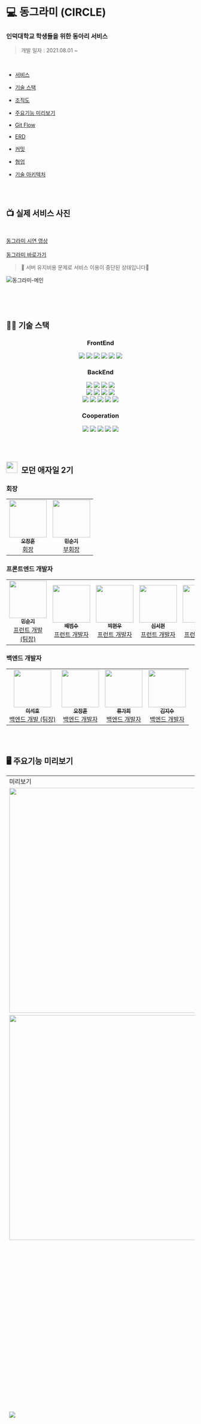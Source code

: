 # 💻 동그라미 (CIRCLE)

### 인덕대학교 학생들을 위한 동아리 서비스

> 개발 일자 : 2021.08.01 ~
</br>

- <a href="#-실제-서비스-사진">서비스</a>

- <a href="#-기술-스택">기술 스택</a>

- <a href="#-모던-애자일-2기">조직도</a>

- <a href="#-주요기능-미리보기">주요기능 미리보기</a>

- <a href="#-Git-Flow">Git Flow</a>

- <a href="#-데이터베이스-ERD">ERD</a>

- <a href="#-커밋-전략">커밋</a>

- <a href="#-협업">협업</a>

- <a href="#-기술-아키텍처">기술 아키텍처</a>

<br/>
<br/>

## 📺 실제 서비스 사진 <br /><br />

[동그라미 시연 영상](https://www.youtube.com/watch?v=8No5pUK8138) <br /><br />
[동그라미 바로가기](https://dongurami.co.kr) <br />
> 🚨 서버 유지비용 문제로 서비스 이용이 중단된 상태입니다🥲

![동그라미-메인](https://user-images.githubusercontent.com/46591459/150901615-69427ccf-2f93-4f45-a5ac-49f239aeaf07.png)

<br/>
<br/>
<br/>

## 👨‍💻 기술 스택

<h3 align="center">  
  FrontEnd
</h3>
<p align="center">  
  <img src="https://img.shields.io/badge/HTML-white?logo=html5"/>
  <img src= "https://img.shields.io/badge/CSS-blue?logo=css3"/>
  <img src= "https://img.shields.io/badge/Scss-pink?logo=sass"/>
  <img src= "https://img.shields.io/badge/React-blue?logo=react"/>
  <img src= "https://img.shields.io/badge/Next.js-black?logo=next-dot-js&logoColor=white"/>
  <img src= "https://img.shields.io/badge/JavaScript-ES6-yellow?logo=javascript"/>
  
</p>

<h3 align="center">  
 BackEnd
</h3>
<p align="center">  
  <img src="https://img.shields.io/badge/Node.js-339933?style=flat&logo=Node.js&logoColor=white"/>
  <img src="https://img.shields.io/badge/Express-000000?style=flat&logo=Express&logoColor=white"/>
  <img src="https://img.shields.io/badge/JavaScript-ES6-F7DF1E?style=flat&logo=JavaScript&logoColor=white"/>
  <img src="https://img.shields.io/badge/RestFul-EF2D5E?style=flat&logoColor=white"/>
  
<br/>

  <img src="https://img.shields.io/badge/MariaDB-003545?style=flat&logo=MariaDB&logoColor=white"/>
  <img src="https://img.shields.io/badge/MySQL%20Workbench-4479A1?style=flat&logo=MySQL&logoColor=white"/>
  <img src="https://img.shields.io/badge/Redis-DC382D?style=flat&logo=Redis&logoColor=white"/>
  <img src="https://img.shields.io/badge/Jest-C21325?style=flat&logo=Jest&logoColor=white"/>
 
<br/>
  
  <img src="https://img.shields.io/badge/AWS-232F3E?style=flat&logo=Amazon%20AWS&logoColor=white"/>
  <img src="https://img.shields.io/badge/Linux(Ubuntu)-E95420?style=flat&logo=Ubuntu&logoColor=white"/>
  <img src="https://img.shields.io/badge/NGINX-009639?style=flat&logo=NGINX&logoColor=white"/>
  <img src="https://img.shields.io/badge/Jenkins-D24939?style=flat&logo=Jenkins&logoColor=white"/>
  <img src="https://img.shields.io/badge/Docker-2496ED?style=flat&logo=Docker&logoColor=white"/>

</p>

<h3 align="center">  
  Cooperation
</h3>
<p align="center">
  <img src="https://img.shields.io/badge/GitHub-100000?logo=github" />
  <img src= "https://img.shields.io/badge/Git-FF4500?logo=git&logoColor=white"/>
  <img src="https://img.shields.io/badge/KakaoWork-white?logo=kakao&logoColor=yellow"/>
  <img src="https://img.shields.io/badge/Kanban-FF9E0F?style=flat&logoColor=white"/>
  <img src="https://img.shields.io/badge/Agile-246FDB?style=flat&logoColor=white"/>
</p>
<br/>
<br/>

## <img src="https://user-images.githubusercontent.com/75289370/120157070-968be700-c22d-11eb-970f-9b9e9fcc7778.png" width="30px;" />&nbsp; 모던 애자일 2기

### 회장

<table>
  <tr>
    <td align="center"><a href="https://github.com/ohchanghoon"><img src="https://www.notion.so/image/https%3A%2F%2Fs3-us-west-2.amazonaws.com%2Fsecure.notion-static.com%2Fe5b6456c-10ed-4570-b60d-f3a5c4c729f6%2F.jpeg?table=block&id=e2706cde-8e3d-408a-b6ad-326c296a7f05&spaceId=065109dd-4d22-4e3f-9455-ff3805b7d264&width=2940&userId=601054f0-a611-49e0-84b9-04831ec920f4&cache=v2" width="100px;" alt=""/><br /><sub><b>오창훈</b></sub></a><br /><a href="https://github.com/ohchanghoon" title="Packaging/porting to new platform">회장</a></td>
    <td align="center"><a href="https://github.com/soonki-98"><img src="https://www.notion.so/image/https%3A%2F%2Fs3-us-west-2.amazonaws.com%2Fsecure.notion-static.com%2F79e3b45d-cfff-4119-9c1a-db28e4061d40%2F.jpeg?table=block&id=0fd69531-587f-4039-9a71-efbf613c92a4&spaceId=065109dd-4d22-4e3f-9455-ff3805b7d264&width=2880&userId=601054f0-a611-49e0-84b9-04831ec920f4&cache=v2" width="100px;" alt=""/><br /><sub><b>민순기</b></sub></a><br /><a href="https://github.com/soonki-98" title="Packaging/porting to new platform">부회장</a></td>
  </tr>
</table>

### 프론트엔드 개발자

<table>
  <tr>
     <td align="center"><a href="https://github.com/soonki-98"><img src="https://www.notion.so/image/https%3A%2F%2Fs3-us-west-2.amazonaws.com%2Fsecure.notion-static.com%2F79e3b45d-cfff-4119-9c1a-db28e4061d40%2F.jpeg?table=block&id=0fd69531-587f-4039-9a71-efbf613c92a4&spaceId=065109dd-4d22-4e3f-9455-ff3805b7d264&width=2880&userId=601054f0-a611-49e0-84b9-04831ec920f4&cache=v2" width="100px;" height="100px"; alt=""/><br /><sub><b>민순기</b></sub></a><br /><a href="https://github.com/soonki-98" title="Packaging/porting to new platform">프런트 개발 (팀장)</a></td>
    <td align="center"><a href="https://github.com/Bsfla"><img src="https://www.notion.so/image/https%3A%2F%2Fs3-us-west-2.amazonaws.com%2Fsecure.notion-static.com%2Faca0f375-4b97-43f0-9126-361d2a9aaa34%2F.jpeg?table=block&id=59652cb8-402c-4dea-b067-63ad97437916&spaceId=065109dd-4d22-4e3f-9455-ff3805b7d264&width=1920&userId=601054f0-a611-49e0-84b9-04831ec920f4&cache=v2" width="100px;" height="100px"; alt=""/><br /><sub><b>배범수</b></sub></a><br /><a href="https://github.com/Bsfla" title="Packaging/porting to new platform">프런트 개발자</a></td>
    <td align="center"><a href="https://github.com/pho9902"><img src="https://www.notion.so/image/https%3A%2F%2Fs3-us-west-2.amazonaws.com%2Fsecure.notion-static.com%2Fc4282d5b-28a8-43bf-946d-1f3bbf4f209e%2F.jpeg?table=block&id=03dd6ada-2448-4c71-af8e-c0a6f3d89566&spaceId=065109dd-4d22-4e3f-9455-ff3805b7d264&width=2160&userId=601054f0-a611-49e0-84b9-04831ec920f4&cache=v2" width="100px;" height="100px"; alt=""/><br /><sub><b>박현우</b></sub></a><br /><a href="https://github.com/pho9902" title="Packaging/porting to new platform">프런트 개발자</a></td>
     <td align="center"><a href="https://github.com/seohyunsim"><img src="https://www.notion.so/image/https%3A%2F%2Fs3-us-west-2.amazonaws.com%2Fsecure.notion-static.com%2F53d776c9-e554-43a0-8302-18bf515a6c2f%2F.jpeg?table=block&id=87877f66-2e52-43c0-9506-2705ba92160c&spaceId=065109dd-4d22-4e3f-9455-ff3805b7d264&width=2160&userId=601054f0-a611-49e0-84b9-04831ec920f4&cache=v2" width="100px; alt=""/><br /><sub><b>심서현</b></sub></a><br /><a href="https://github.com/seohyunsim" title="Packaging/porting to new platform">프런트 개발자</a></td>
    <td align="center"><a href="https://github.com/stupidJoon"><img src="https://www.notion.so/image/https%3A%2F%2Fs3-us-west-2.amazonaws.com%2Fsecure.notion-static.com%2F24786a7b-55af-4afc-b7b9-784ce4f772db%2F.jpeg?table=block&id=74dc6c40-589a-4ebd-a671-5a3aa1536fa8&spaceId=065109dd-4d22-4e3f-9455-ff3805b7d264&width=2160&userId=601054f0-a611-49e0-84b9-04831ec920f4&cache=v2" width="100px;" height="100px"; alt=""/><br /><sub><b>유준상</b></sub></a><br /><a href="https://github.com/stupidJoon" title="Packaging/porting to new platform">프런트 개발자</a></td>
  </tr>
</table>

### 백엔드 개발자

<table>
  <tr>
     <td align="center"><a href="https://github.com/rrgks6221"><img src="https://www.notion.so/image/https%3A%2F%2Fs3-us-west-2.amazonaws.com%2Fsecure.notion-static.com%2F08e6b24f-580c-4158-9b54-b943eb522858%2F.jpg?table=block&id=a1bffbb2-7e08-4e04-9e50-b395b426e9b9&spaceId=065109dd-4d22-4e3f-9455-ff3805b7d264&width=2160&userId=601054f0-a611-49e0-84b9-04831ec920f4&cache=v2" width="100px;" height="100px"; alt=""/><br /><sub><b>이석호</b></sub></a><br /><a href="https://github.com/rrgks6221" title="Packaging/porting to new platform">백엔드 개발 (팀장)</a></td>
       <td align="center"><a href="https://github.com/ohchanghoon"><img src="https://www.notion.so/image/https%3A%2F%2Fs3-us-west-2.amazonaws.com%2Fsecure.notion-static.com%2Fe5b6456c-10ed-4570-b60d-f3a5c4c729f6%2F.jpeg?table=block&id=e2706cde-8e3d-408a-b6ad-326c296a7f05&spaceId=065109dd-4d22-4e3f-9455-ff3805b7d264&width=2940&userId=601054f0-a611-49e0-84b9-04831ec920f4&cache=v2" width="100px;" alt=""/><br /><sub><b>오창훈</b></sub></a><br /><a href="https://github.com/ohchanghoon" title="Packaging/porting to new platform">백엔드 개발자</a></td>
       <td align="center"><a href="https://github.com/rugaheedori"><img src="https://www.notion.so/image/https%3A%2F%2Fs3-us-west-2.amazonaws.com%2Fsecure.notion-static.com%2F0418e7e1-30bc-4519-b893-173977071a0a%2F.jpeg?table=block&id=fd4c1f3a-40f8-4358-bcd6-7fac02f3199d&spaceId=065109dd-4d22-4e3f-9455-ff3805b7d264&width=1500&userId=601054f0-a611-49e0-84b9-04831ec920f4&cache=v2" width="100px;" alt=""/><br /><sub><b>류가희</b></sub></a><br /><a href="https://github.com/rugaheedori" title="Packaging/porting to new platform">백엔드 개발자</a></td>
       <td align="center"><a href="https://github.com/jisu3817"><img src="https://www.notion.so/image/https%3A%2F%2Fs3-us-west-2.amazonaws.com%2Fsecure.notion-static.com%2Fa7a90cb9-6987-46dc-b5a1-8d27ab68bfda%2F.jpeg?table=block&id=d0c34eb2-1dee-486f-b1bc-236fa6c83732&spaceId=065109dd-4d22-4e3f-9455-ff3805b7d264&width=2700&userId=601054f0-a611-49e0-84b9-04831ec920f4&cache=v2" width="100px;" alt=""/><br /><sub><b>김지수</b></sub></a><br /><a href="https://github.com/jisu3817" title="Packaging/porting to new platform">백엔드 개발자</a></td>
       
  </tr>
</table>

<br/>
<br/>

## 🖥 주요기능 미리보기

<table>
  <tr>
    <td>미리보기</td>
    <td>설명</td>
  </tr>
  <tr>
    <td>
      <img src=https://user-images.githubusercontent.com/75163050/230908096-552c8ea2-bc43-4d85-bbd2-072b35aaac6f.gif width="600">
    </td>
    <td>
      <b>메인 페이지</b> <br /><br />
      - 동그라미의 메인페이지 입니다. <br /><br />
    </td>
  </tr>
  
  <tr>
    <td>
      <img src=https://user-images.githubusercontent.com/75163050/230910463-f7488916-701b-4175-87bc-73ed6f4b3af9.gif width="600">
    </td>
    <td>
      <b>로그인 & 회원가입</b> <br /><br />
      - 로그인 & 회원가입은 네이버oauth 또는 자체 회원가입을 통해 가입하실 수 있습니다. <br />
    </td>
  </tr>
  <tr>
    <td>
      <img src=https://user-images.githubusercontent.com/75163050/230911411-0adcf8f6-07f4-4cf8-a509-024d38c8ebaa.gif>
    </td>
    <td>
      <b>게시판</b> <br /><br />
      - 공지 게시판과 자유 게시판이 있습니다<br /><br />
      - 게시글 작성, 조회 기능이 있습니다 작성한 글의 수정과 삭제 또한 가능합니다.<br /><br />
      - 댓글, 대댓글, 좋아요 기능이 있습니다<br /><br />
    </td>
  </tr>
  <tr>
    <td>
      <img src=https://user-images.githubusercontent.com/75163050/230912727-5c0ea670-326f-46d2-b256-ab764d4cf091.gif width="600">
    </td>
    <td>
      <b>동아리 목록</b> <br /> <br />
      - 인덕대학교 동아리 목록을 보여주는 페이지입니다 <br /><br />
      - 관심있는 동아리를 클릭하면 해당 동아리 홈페이지로 이동됩니다..<br /><br />
      - 카테고리 필터링, 동아리 이름을 검색해서 원하는 동아리를 찾을 수 있습니다.
    </td>
  </tr>
  <tr>
    <td>
      <img src=https://user-images.githubusercontent.com/75163050/230915607-ee42b3a5-fca1-4bed-ada5-159bef9e12bc.gif width="600">
    </td>
    <td>
      <b>홍보 게시판</b> <br /> <br />
      - 동아리를 학생들에게 홍보할 수 있는 홍보게시판 입니다.<br /><br />
      - 카테고리 별, 게시글 제목과 동아리 이름으로 게시글을 검색할 수 있습니다 <br /><br />
    </td>
  </tr>

  <tr>
    <td>
      <img src=https://user-images.githubusercontent.com/75163050/230918220-50ca4b7c-4fe3-4bed-97ce-781f5dee1a67.gif width="600">
    </td>
    <td>
      <b>동아리 홈</b> <br /><br />
      - 동아리에 대한 정보를 볼 수 있는 동아리 홈 페이지입니다. <br /><br />
      - 동아리 소개, 동아리 일정, 동아리 게시판, 동아리 지원하기, 평점 남기기 기능이 있습니다 동아리 회장들은 회원을 관리할 수 있는 관리자 기능도 제공하고 있습니다.<br /><br />
      - 해당 동아리에 가입된 동아리 원들만 이용할 수 있는 기능입니다.
    </td>
  </tr>

  <tr>
    <td>
      <img src=https://user-images.githubusercontent.com/75163050/230919636-425b41fe-0738-434d-8950-cbff555790b5.gif width="600">
    </td>
    <td>
      <b>쪽지</b> <br /><br />
      - 다른 유저와 쪽지로 소통할 수 있습니다<br /><br />
      - 쪽지함 페이지에서 송수신된 쪽지를 확인할 수 있고 답장도 보낼 수 있습니다 <br />
    </td>
  </tr>

  <tr>
    <td>
      <img src=https://user-images.githubusercontent.com/75163050/230921061-c7b56396-11ca-4743-9375-e6579ee70fd8.gif width="600">
    </td>
    <td>
      <b>마이 페이지</b> <br /><br />
      - 유저의 정보를 보여줍니다. <br /><br />
      - 자신이 스크랩한 게시글을 볼 수 있습니다
      - 자신이 작성한 글과 댓글을 볼 수 있습니다.
    </td>
       </tr>
</table>
<br />

## 📄 Git Flow

![git flow](https://user-images.githubusercontent.com/75289370/120147819-3cd1ef80-c222-11eb-86b6-e8146cdbabbe.png)

<br/>
<br/>
       
## 📄 데이터베이스 ERD

<img width="1340" alt="스크린샷 2022-01-24 오후 1 58 54" src="https://user-images.githubusercontent.com/79014269/150724560-e4ce9ace-3654-4bea-a1fe-e55eadb09e21.png">

<br/>
<br/>
       
## 📄 커밋 전략

![image](https://user-images.githubusercontent.com/75289370/120154537-f59c2c80-c22a-11eb-89b1-5b9ebd5f19b0.png)

<br/>
<br/>

## 📄 협업

1. 협업 도구: `Git`, `GitHub`, `Kakao work`
   - `GitHub`에 **Event(PR, Commit 등)** 가 발생하면 `kakao work`로 알림이 간다.
   - 비대면으로 개발을 할 때에도 서로 어떠한 작업을 하고 있는지 `kakao work`로 알 수 있도록 하였다.
2. 협업 방법: `애자일`
   - 데일리 스크럼:
     - 주 5일, 매일 오전 10시에 "어제 뭐 했고, 오늘은 무엇을 하겠다" 와 같이 나눈 후 각자 개발에 착수했다.
     - 기능 구현을 시작할 때나 완료하였을 때는 기술 스택은 어떤 것을 사용했고, 왜 사용했는지 등에 대해 구체적으로 나누었으며, 더 좋은 방안은 없는지 팀원들의 피드백을 수렴했다.
   - 스프린트:
     - `GitHub`의 `Issue`를 활용.
     - 개개인이 주도적으로 자신의 개발 프로세스를 선정하고 **스프린트(Issue)** 를 작성했다.
     - 각 **스프린트** 는 프로젝트 **칸반보드**의 ToDo가 되었으며, 이를 각 팀원이 직접 **오늘 할 일**을 지정하여 In Progress로 옮겨 작업하였다.
     - 팀원이 미처 발견하지 못한 Issue가 있을 경우에는 회장 **오창훈** / 부회장(프론트 팀장) **민순기** / 백엔드 팀장 **이석호** 가 최종 스프린트를 작성하였다.
   - 기술 공유:
     - 스프린트로 작성된 `Issue`에 어떻게 구현하였는지 기록함으로써 팀원이 함께 성장할 수 있었으며, 이러한 자료는 후배 기수들에게도 좋은 자료와 모범이 될 수 있었다.
     - [테크톡](https://www.youtube.com/playlist?list=PLSK4WsJ8JS4fgMYTDhc1Q6dqHmuRLEGR6)을 2주에 1번씩 진행하였다.
       - 개개인이 CS지식을 전문가가 될 정도로 공부한 뒤 강의하기 때문에 팀원 모두가 보다 효율적으로 다양한 CS 지식을 습득할 수 있었다.

![협업1](https://user-images.githubusercontent.com/64779472/120282431-0b762400-c2f5-11eb-8155-f8029bb3f02a.PNG)
![협업2](https://user-images.githubusercontent.com/64779472/120282433-0dd87e00-c2f5-11eb-97b3-0c8c737c9e90.PNG)

<br/>
<br/>

## 🖼 기술 아키텍처

> 프로덕트 서버의 기술 아키텍쳐
- 개발 서버도 아래와 동일하다
- Jenkins와 Docker를 사용하여 **배포 자동화**를 구현하였다.

![](https://user-images.githubusercontent.com/46591459/151274712-b07115b1-fd64-45e2-823b-94d182c28dae.png)

